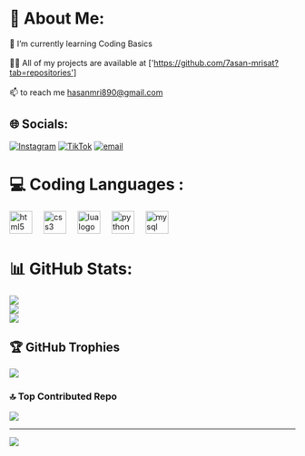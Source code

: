# 💫 About Me:
🌱 I’m currently learning Coding Basics<br><br>👨‍💻 All of my projects are available at ['https://github.com/7asan-mrisat?tab=repositories']<br><br>📫 to reach me hasanmri890@gmail.com


## 🌐 Socials:
[![Instagram](https://img.shields.io/badge/Instagram-%23E4405F.svg?logo=Instagram&logoColor=white)](https://instagram.com/hasan.mrisat) [![TikTok](https://img.shields.io/badge/TikTok-%23000000.svg?logo=TikTok&logoColor=white)](https://tiktok.com/@7asan.mrisat) [![email](https://img.shields.io/badge/Email-D14836?logo=gmail&logoColor=white)](mailto:hasanmri890@gmail.com) 

# 💻 Coding Languages :
<div align="left">
  <img src="https://cdn.jsdelivr.net/gh/devicons/devicon/icons/html5/html5-original.svg" height="40" alt="html5 logo"  />
  <img width="12" />
  <img src="https://cdn.jsdelivr.net/gh/devicons/devicon/icons/css3/css3-original.svg" height="40" alt="css3 logo"  />
  <img width="12" />
  <img src="https://cdn.jsdelivr.net/gh/devicons/devicon/icons/lua/lua-original.svg" height="40" alt="lua logo"  />
  <img width="12" />
  <img src="https://cdn.jsdelivr.net/gh/devicons/devicon/icons/python/python-original.svg" height="40" alt="python logo"  />
  <img width="12" />
  <img src="https://cdn.jsdelivr.net/gh/devicons/devicon/icons/mysql/mysql-original.svg" height="40" alt="mysql logo"  />
</div>

###
# 📊 GitHub Stats:
![](https://github-readme-stats.vercel.app/api?username=7asan-mrisat&theme=shadow_red&hide_border=false&include_all_commits=false&count_private=false)<br/>
![](https://nirzak-streak-stats.vercel.app/?user=7asan-mrisat&theme=shadow_red&hide_border=false)<br/>
![](https://github-readme-stats.vercel.app/api/top-langs/?username=7asan-mrisat&theme=shadow_red&hide_border=false&include_all_commits=false&count_private=false&layout=compact)

## 🏆 GitHub Trophies
![](https://github-profile-trophy.vercel.app/?username=7asan-mrisat&theme=shadow_red&no-frame=true&no-bg=true&margin-w=4)

### 🔝 Top Contributed Repo
![](https://github-contributor-stats.vercel.app/api?username=7asan-mrisat&limit=5&theme=shadow_red&combine_all_yearly_contributions=true)

---
[![](https://visitcount.itsvg.in/api?id=7asan-mrisat&icon=6&color=4)](https://visitcount.itsvg.in)

<!-- Proudly created with GPRM ( https://gprm.itsvg.in ) -->

